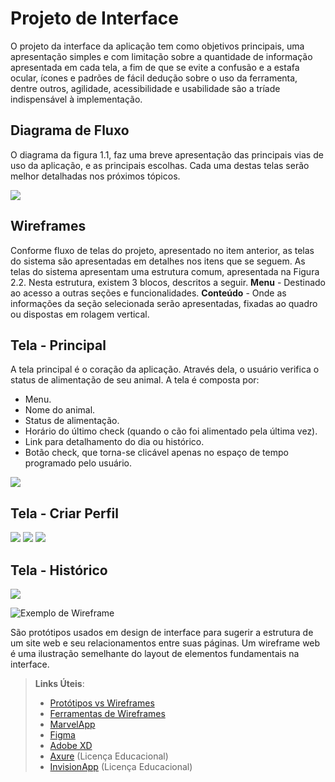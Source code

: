 
# Projeto de Interface

O projeto da interface da aplicação tem como objetivos principais, uma apresentação simples e com limitação sobre a quantidade de informação apresentada em cada tela, a fim de que se evite a confusão e a estafa ocular, ícones e padrões de fácil dedução sobre o uso da ferramenta, dentre outros, agilidade, acessibilidade e usabilidade são a tríade indispensável à implementação.

## Diagrama de Fluxo

O diagrama da figura 1.1, faz uma breve apresentação das principais vias de uso da aplicação, e as principais escolhas. Cada uma destas telas serão melhor detalhadas nos próximos tópicos.

<img src="img/Diagrama de Fluxo.jpg">

## Wireframes

Conforme fluxo de telas do projeto, apresentado no item anterior, as telas do sistema são apresentadas em detalhes nos itens que se seguem. As telas do sistema apresentam uma estrutura comum, apresentada na Figura 2.2. Nesta estrutura, existem 3 blocos, descritos a seguir.
**Menu** - Destinado ao acesso a outras seções e funcionalidades.
**Conteúdo** - Onde as informações da seção selecionada serão apresentadas, fixadas ao quadro ou dispostas em rolagem vertical.

## Tela - Principal
A tela principal é o coração da aplicação. Através dela, o usuário verifica o status de alimentação de seu animal.
A tela é composta por:
* Menu.
* Nome do animal.
* Status de alimentação.
* Horário do último check (quando o cão foi alimentado pela última vez).
* Link para detalhamento do dia ou histórico.
* Botão check, que torna-se clicável apenas no espaço de tempo programado pelo usuário.

<img src="img/Tela - 1.22.jpg">

## Tela - Criar Perfil

<img src="img/Tela - 1.3.jpg">
<img src="img/Tela - 1.4.jpg">
<img src="img/Tela - 1.5.jpg">

## Tela - Histórico

<img src="img/Tela - 1.6.jpg">

![Exemplo de Wireframe](img/wireframe-example.png)

São protótipos usados em design de interface para sugerir a estrutura de um site web e seu relacionamentos entre suas páginas. Um wireframe web é uma ilustração semelhante do layout de elementos fundamentais na interface.
 
> **Links Úteis**:
> - [Protótipos vs Wireframes](https://www.nngroup.com/videos/prototypes-vs-wireframes-ux-projects/)
> - [Ferramentas de Wireframes](https://rockcontent.com/blog/wireframes/)
> - [MarvelApp](https://marvelapp.com/developers/documentation/tutorials/)
> - [Figma](https://www.figma.com/)
> - [Adobe XD](https://www.adobe.com/br/products/xd.html#scroll)
> - [Axure](https://www.axure.com/edu) (Licença Educacional)
> - [InvisionApp](https://www.invisionapp.com/) (Licença Educacional)
